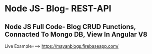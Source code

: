# Node JS- Blog- REST-API
Node JS Full Code- Blog CRUD Functions, Connacted To Mongo DB, View In Angular V8
-------------------------------------------------------------------------------
Live Example===> https://mayanblogs.firebaseapp.com/
